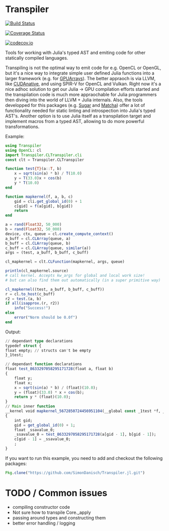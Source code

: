 # Transpiler

[![Build Status](https://travis-ci.org/SimonDanisch/Transpiler.jl.svg?branch=master)](https://travis-ci.org/SimonDanisch/Transpiler.jl)

[![Coverage Status](https://coveralls.io/repos/SimonDanisch/Transpiler.jl/badge.svg?branch=master&service=github)](https://coveralls.io/github/SimonDanisch/Transpiler.jl?branch=master)

[![codecov.io](http://codecov.io/github/SimonDanisch/Transpiler.jl/coverage.svg?branch=master)](http://codecov.io/github/SimonDanisch/Transpiler.jl?branch=master)


Tools for working with Julia's typed AST and emiting code for other statically compiled languages.

Transpiling is not the optimal way to emit code for e.g. OpenCL or OpenGL, but it's a nice way to integrate simple user defined Julia functions into a larger framework (e.g. for [GPUArrays](https://github.com/JuliaGPU/GPUArrays.jl/)).
The better appraoch is via LLVM, like [CUDAnative](https://github.com/JuliaGPU/CUDAnative.jl/), and using SPIR-V for OpenCL and Vulkan.
Right now it's a nice adhoc solution to get our Julia -> GPU compilation efforts started and the transpilation code is much more appraochable for Julia programmers then diving into the world of LLVM + Julia internals.
Also, the tools developped for this packages (e.g. [Sugar](https://github.com/SimonDanisch/Sugar.jl) and [Matcha](https://github.com/SimonDanisch/Matcha.jl)) offer a lot of functionality needed for static linting and introspection into Julia's typed AST's.
Another option is to use Julia itself as a transpilation target and implement macros from a typed AST, allowing to do more powerful transformations.

Example:
```Julia
using Transpiler
using OpenCL: cl
import Transpiler.CLTranspiler.cli
const clt = Transpiler.CLTranspiler

function test{T}(a::T, b)
    x = sqrt(sin(a) * b) / T(10.0)
    y = T(33.0)x + cos(b)
    y * T(10.0)
end

function mapkernel(f, a, b, c)
    gid = cli.get_global_id(0) + 1
    c[gid] = f(a[gid], b[gid])
    return
end

a = rand(Float32, 50_000)
b = rand(Float32, 50_000)
device, ctx, queue = cl.create_compute_context()
a_buff = cl.CLArray(queue, a)
b_buff = cl.CLArray(queue, b)
c_buff = cl.CLArray(queue, similar(a))
args = (test, a_buff, b_buff, c_buff)

cl_mapkernel = clt.CLFunction(mapkernel, args, queue)

println(cl_mapkernel.source)
# call kernel. Accepts kw_args for global and local work size!
# but can also find them out automatically (in a super primitive way)

cl_mapkernel((test, a_buff, b_buff, c_buff))
r = cl.to_host(c_buff)
r2 = test.(a, b)
if all(isapprox.(r, r2))
    info("Success!")
else
    error("Norm should be 0.0f")
end

```

Output:

```Julia
// dependant type declarations
typedef struct {
float empty; // structs can't be empty
}_1test;

// dependant function declarations
float test_8633297058295171728(float a, float b)
{
    float y;
    float x;
    x = sqrt(sin(a) * b) / (float)(10.0);
    y = (float)(33.0) * x + cos(b);
    return y * (float)(10.0);
}
// Main inner function
__kernel void mapkernel_5672850724456951104(__global const _1test *f, __global float * a, __global float * b, __global float * c)
{
    int gid;
    gid = get_global_id(0) + 1;
    float _ssavalue_0;
    _ssavalue_0 = test_8633297058295171728(a[gid - 1], b[gid - 1]);
    c[gid - 1] = _ssavalue_0;
    ;
}

```

If you want to run this example, you need to add and checkout the following packages:
```Julia
Pkg.clone("https://github.com/SimonDanisch/Transpiler.jl.git")
```

# TODO / Common issues

* compiling constructor code
* Not sure how to transpile Core._apply
* passing around types and constructing them
* better error handling / logging
